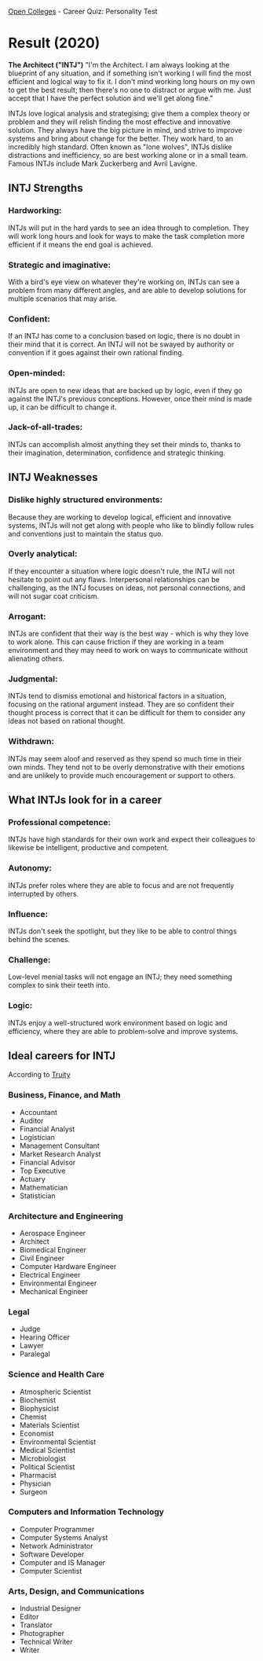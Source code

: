 [Open Colleges](https://www.opencolleges.edu.au/careers/career-quiz) - Career Quiz: Personality Test

# Result (2020)

**The Architect ("INTJ")**
"I'm the Architect. I am always looking at the blueprint of any situation, and if something isn't working I will find the most efficient and logical way to fix it. I don't mind working long hours on my own to get the best result; then there's no one to distract or argue with me. Just accept that I have the perfect solution and we'll get along fine."

INTJs love logical analysis and strategising; give them a complex theory or problem and they will relish finding the most effective and innovative solution. They always have the big picture in mind, and strive to improve systems and bring about change for the better. They work hard, to an incredibly high standard. Often known as "lone wolves", INTJs dislike distractions and inefficiency, so are best working alone or in a small team. Famous INTJs include Mark Zuckerberg and Avril Lavigne.

## INTJ Strengths
### Hardworking:
INTJs will put in the hard yards to see an idea through to completion. They will work long hours and look for ways to make the task completion more efficient if it means the end goal is achieved.

### Strategic and imaginative:
With a bird's eye view on whatever they're working on, INTJs can see a problem from many different angles, and are able to develop solutions for multiple scenarios that may arise.

### Confident:
If an INTJ has come to a conclusion based on logic, there is no doubt in their mind that it is correct. An INTJ will not be swayed by authority or convention if it goes against their own rational finding.

### Open-minded:
INTJs are open to new ideas that are backed up by logic, even if they go against the INTJ's previous conceptions. However, once their mind is made up, it can be difficult to change it.

### Jack-of-all-trades:
INTJs can accomplish almost anything they set their minds to, thanks to their imagination, determination, confidence and strategic thinking.

## INTJ Weaknesses
### Dislike highly structured environments:
Because they are working to develop logical, efficient and innovative systems, INTJs will not get along with people who like to blindly follow rules and conventions just to maintain the status quo.

### Overly analytical:
If they encounter a situation where logic doesn't rule, the INTJ will not hesitate to point out any flaws. Interpersonal relationships can be challenging, as the INTJ focuses on ideas, not personal connections, and will not sugar coat criticism.

### Arrogant:
INTJs are confident that their way is the best way - which is why they love to work alone. This can cause friction if they are working in a team environment and they may need to work on ways to communicate without alienating others.

### Judgmental:
INTJs tend to dismiss emotional and historical factors in a situation, focusing on the rational argument instead. They are so confident their thought process is correct that it can be difficult for them to consider any ideas not based on rational thought.

### Withdrawn:
INTJs may seem aloof and reserved as they spend so much time in their own minds. They tend not to be overly demonstrative with their emotions and are unlikely to provide much encouragement or support to others.

## What INTJs look for in a career
### Professional competence:
INTJs have high standards for their own work and expect their colleagues to likewise be intelligent, productive and competent.

### Autonomy:
INTJs prefer roles where they are able to focus and are not frequently interrupted by others.

### Influence:
INTJs don't seek the spotlight, but they like to be able to control things behind the scenes.

### Challenge:
Low-level menial tasks will not engage an INTJ; they need something complex to sink their teeth into.

### Logic:
INTJs enjoy a well-structured work environment based on logic and efficiency, where they are able to problem-solve and improve systems.


## Ideal careers for INTJ
According to [Truity](https://www.truity.com/personality-type/INTJ/careers)

### Business, Finance, and Math
* Accountant
* Auditor
* Financial Analyst
* Logistician
* Management Consultant
* Market Research Analyst
* Financial Advisor
* Top Executive
* Actuary
* Mathematician
* Statistician

### Architecture and Engineering
* Aerospace Engineer
* Architect
* Biomedical Engineer
* Civil Engineer
* Computer Hardware Engineer
* Electrical Engineer
* Environmental Engineer
* Mechanical Engineer

### Legal
* Judge
* Hearing Officer
* Lawyer
* Paralegal

### Science and Health Care
* Atmospheric Scientist
* Biochemist
* Biophysicist
* Chemist
* Materials Scientist
* Economist
* Environmental Scientist
* Medical Scientist
* Microbiologist
* Political Scientist
* Pharmacist
* Physician
* Surgeon

### Computers and Information Technology
* Computer Programmer
* Computer Systems Analyst
* Network Administrator
* Software Developer
* Computer and IS Manager
* Computer Scientist

### Arts, Design, and Communications
* Industrial Designer
* Editor
* Translator
* Photographer
* Technical Writer
* Writer
